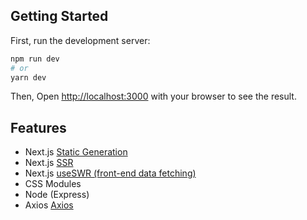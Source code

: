 ## Getting Started

First, run the development server:

```bash
npm run dev
# or
yarn dev
```

Then, Open [http://localhost:3000](http://localhost:3000) with your browser to see the result.


## Features
- Next.js [Static Generation](https://nextjs.org/docs/basic-features/pages#static-generation-recommended)
- Next.js [SSR](https://nextjs.org/docs/basic-features/pages#server-side-rendering)
- Next.js [useSWR (front-end data fetching)](https://swr.vercel.app) 
- CSS Modules
- Node (Express)
- Axios [Axios](https://axios-http.com)
